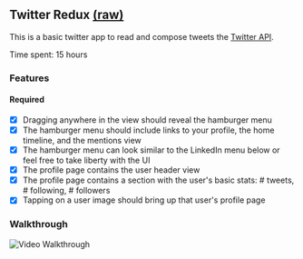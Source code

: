 ## Twitter Redux [(raw)](https://gist.githubusercontent.com/timothy1ee/b9b1860c8ecb4b0b1c18/raw/2adc3f63677d81644e00245cee891eee88907767/gistfile1.md)

This is a basic twitter app to read and compose tweets the [Twitter API](https://apps.twitter.com/).

Time spent: 15 hours

### Features

#### Required

- [X] Dragging anywhere in the view should reveal the hamburger menu
- [X] The hamburger menu should include links to your profile, the home timeline, and the mentions view
- [X] The hamburger menu can look similar to the LinkedIn menu below or feel free to take liberty with the UI
- [X] The profile page contains the user header view
- [X] The profile page contains a section with the user's basic stats: # tweets, # following, # followers
- [X] Tapping on a user image should bring up that user's profile page

### Walkthrough

![Video Walkthrough](https://raw.githubusercontent.com/wacastel/Twitter/master/twitter-client-hw-4.gif)
